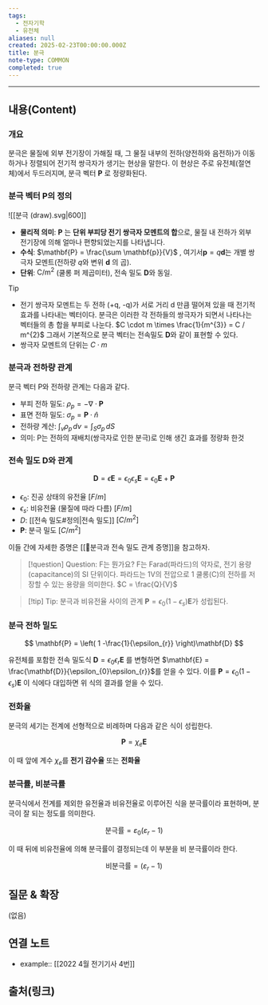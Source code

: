 ```yaml
---
tags:
  - 전자기학
  - 유전체
aliases: null
created: 2025-02-23T00:00:00.000Z
title: 분극
note-type: COMMON
completed: true
---
```


---

## 내용(Content)

### 개요

분극은 물질에 외부 전기장이 가해질 때, 그 물질 내부의 전하(양전하와 음전하)가 이동하거나 정렬되어 전기적 쌍극자가 생기는 현상을 말한다. 이 현상은 주로 유전체(절연체)에서 두드러지며, 분극 벡터 $\mathbf{P}$ 로 정량화된다.

### 분극 벡터 P의 정의
![[분극 (draw).svg|600]]

- **물리적 의미**: $\mathbf{P}$ 는 **단위 부피당 전기 쌍극자 모멘트의 합**으로, 물질 내 전하가 외부 전기장에 의해 얼마나 편향되었는지를 나타냅니다.
- **수식**: $\mathbf{P} = \frac{\sum \mathbf{p}}{V}$ , 여기서$\mathbf{p} = q \mathbf{d}$는 개별 쌍극자 모멘트(전하량 $q$와 변위 $\mathbf{d}$ 의 곱).
- **단위**: $\text{C/m}^2$ (쿨롱 퍼 제곱미터), 전속 밀도 $\mathbf{D}$와 동일.

>[!tip]
>- 전기 쌍극자 모멘트는 두 전하 (+q, -q)가 서로 거리 d 만큼 떨어져 있을 때 전기적 효과를 나타내는 벡터이다. 분극은 이러한 각 전하들의 쌍극자가 되면서 나타나는 벡터들의 총 합을 부피로 나눈다. $C \cdot m \times \frac{1}{m^{3}} = C / m^{2}$ 그래서 기본적으로 분극 벡터는 전속밀도 $\mathbf{D}$와 같이 표현할 수 있다.
>- 쌍극자 모멘트의 단위는 $C \cdot m$

### 분극과 전하량 관계

분극 벡터 P와 전하량 관계는 다음과 같다.

- 부피 전하 밀도: $\rho_{p} =  -\nabla \cdot \mathbf{P}$
- 표면 전하 밀도: $\sigma_{p} = \mathbf{P} \cdot \hat{n}$
- 전하량 계산: $\int _{v} \rho_{p} \, dv = \int _{S} \sigma_{p} \, dS$
- 의미: P는 전하의 재배치(쌍극자로 인한 분극)로 인해 생긴 효과를 정량화 한것


### 전속 밀도 D와 관계

$$
\mathbf{D} = \epsilon \mathbf{E} = \epsilon_{0}\epsilon_{s}\mathbf{E} = \epsilon_{0}\mathbf{E} + \mathbf{P}
$$
- $\epsilon_{0}$: 진공 상태의 유전율 $[F / m]$
- $\epsilon_{s}$: 비유전율 (물질에 따라 다름) $[F / m]$
- $D$: [[전속 밀도#정의|전속 밀도]] $[C / m^{2}]$
- $\mathbf{P}$: 분극 밀도 $[C / m^{2}]$

이들 간에 자세한 증명은 [[🔬분극과 전속 밀도 관계 증명]]을 참고하자.

>[!question] Question: F는 뭔가요?
>F는 Farad(파라드)의 약자로, 전기 용량(capacitance)의 SI 단위이다. 파라드는 1V의 전압으로 1 쿨롱(C)의 전하를 저장할 수 있는 용량을 의미한다.
>$C = \frac{Q}{V}$

>[!tip] Tip: 분극과 비유전율 사이의 관계
>$\mathbf{P} = \epsilon_{0}(1-\epsilon_{s})\mathbf{E}$가 성립된다.

### 분극 전하 밀도
$$
\mathbf{P} = \left( 1 -\frac{1}{\epsilon_{r}} \right)\mathbf{D}
$$

유전체를 포함한 전속 밀도식 $\mathbf{D} = \epsilon_{0}\epsilon_{r}\mathbf{E}$ 를 변형하면 $\mathbf{E} = \frac{\mathbf{D}}{\epsilon_{0}\epsilon_{r}}$를 얻을 수 있다. 이를 $\mathbf{P} = \epsilon_{0}(1-\epsilon_{s})\mathbf{E}$ 이 식에다 대입하면 위 식의 결과를 얻을 수 있다.


### 전화율

분극의 세기는 전계에 선형적으로 비례하며 다음과 같은 식이 성립한다.

$$
\mathbf{P} = \chi_{e}\mathbf{E}
$$

이 때 앞에 계수 $\chi_{e}$를 **전기 감수율** 또는 **전화율**

### 분극률, 비분극률

분극식에서 전계를 제외한 유전율과 비유전율로 이루어진 식을 분극률이라 표현하며, 분극이 잘 되는 정도를 의미한다.

$$
\text{분극률} = \varepsilon_{0}(\varepsilon_{r} - 1)
$$

이 때 뒤에 비유전율에 의해 분극률이 결정되는데 이 부분을 비 분극률이라 한다.

$$
\text{비분극률} = (\varepsilon_{r} - 1)
$$

## 질문 & 확장

(없음)

## 연결 노트

- example:: [[2022 4월 전기기사 4번]]
## 출처(링크)





